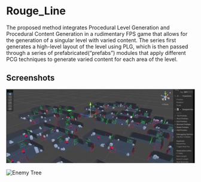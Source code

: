 # Rouge_Line #
The proposed method integrates Procedural Level Generation and Procedural Content Generation in a rudimentary FPS game that allows for the generation of a singular level with varied content. 
The series first generates a high-level layout of the level using PLG, which is then passed through a series of prefabricated(“prefabs”) modules that apply different PCG techniques to generate varied content for each area of the level. 

## Screenshots ##
![Rooms](/3.jpg)

![Enemy Tree](/1.jpg)